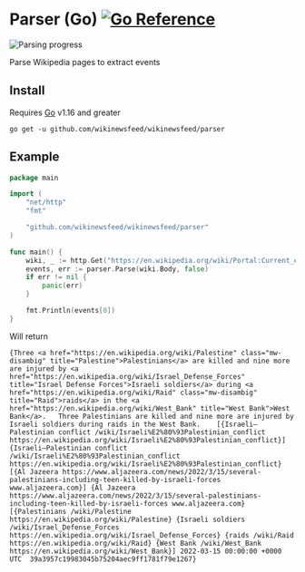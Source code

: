 # Parser (Go) [![Go Reference](https://pkg.go.dev/badge/github.com/wikinewsfeed/wikinewsfeed/parser.svg)](https://pkg.go.dev/github.com/wikinewsfeed/wikinewsfeed/parser)

![Parsing progress](https://i.imgur.com/tlF6xbL.png)

Parse Wikipedia pages to extract events

## Install

Requires [Go](https://go.dev/dl/) v1.16 and greater

```sh:no-line-numbers
go get -u github.com/wikinewsfeed/wikinewsfeed/parser
```

## Example

```go
package main

import (
    "net/http"
    "fmt"

    "github.com/wikinewsfeed/wikinewsfeed/parser"
)

func main() {
    wiki, _ := http.Get("https://en.wikipedia.org/wiki/Portal:Current_events")
    events, err := parser.Parse(wiki.Body, false)
    if err != nil {
        panic(err)
    }

    fmt.Println(events[0])
}
```

Will return

```:no-line-numbers
{Three <a href="https://en.wikipedia.org/wiki/Palestine" class="mw-disambig" title="Palestine">Palestinians</a> are killed and nine more are injured by <a href="https://en.wikipedia.org/wiki/Israel_Defense_Forces" title="Israel Defense Forces">Israeli soldiers</a> during <a href="https://en.wikipedia.org/wiki/Raid" class="mw-disambig" title="Raid">raids</a> in the <a href="https://en.wikipedia.org/wiki/West_Bank" title="West Bank">West Bank</a>.   Three Palestinians are killed and nine more are injured by Israeli soldiers during raids in the West Bank.    [{Israeli–Palestinian conflict /wiki/Israeli%E2%80%93Palestinian_conflict https://en.wikipedia.org/wiki/Israeli%E2%80%93Palestinian_conflict}] {Israeli–Palestinian conflict /wiki/Israeli%E2%80%93Palestinian_conflict https://en.wikipedia.org/wiki/Israeli%E2%80%93Palestinian_conflict} [{Al Jazeera https://www.aljazeera.com/news/2022/3/15/several-palestinians-including-teen-killed-by-israeli-forces www.aljazeera.com}] {Al Jazeera https://www.aljazeera.com/news/2022/3/15/several-palestinians-including-teen-killed-by-israeli-forces www.aljazeera.com} [{Palestinians /wiki/Palestine https://en.wikipedia.org/wiki/Palestine} {Israeli soldiers /wiki/Israel_Defense_Forces https://en.wikipedia.org/wiki/Israel_Defense_Forces} {raids /wiki/Raid https://en.wikipedia.org/wiki/Raid} {West Bank /wiki/West_Bank https://en.wikipedia.org/wiki/West_Bank}] 2022-03-15 00:00:00 +0000 UTC  39a3957c19983045b75204aec9ff1781f79e1267}
```
